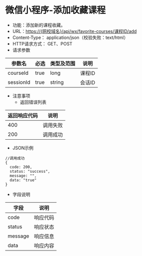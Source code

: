 # 微信小程序-添加收藏课程

* 功能：添加新的课程收藏。
* URL：[https://{网校域名}/api/wx/favorite-courses/课程ID/add](https://{网校域名}/api/wx/favorite-courses/课程ID/add)
* Content-Type： application/json（校验失败：text/html）
* HTTP请求方式： GET、POST
* 请求参数

| 参数名 | 必选 | 类型及范围 | 说明 |
| --- | --- | --- | --- |
| courseId | true | long | 课程ID |
| sessionId | true | string | 会话ID |

* 注意事项
  * 返回错误列表

| 返回响应代码 | 说明 |
| --- | --- |
| 400 | 调用失败 |
| 200 | 调用成功 |

* JSON示例

```
//调用成功
{
  code: 200,
  status: "success",
  message: "",
  data: "true"
}

```

* 字段说明

| 字段 | 说明 |
| --- | --- |
| code | 响应代码 |
| status | 响应状态 |
| message | 响应信息 |
|data| 响应内容 |

